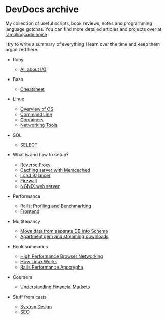 # DevDocs archive

My collection of useful scripts, book reviews, notes and programming language
gotchas. You can find more detailed articles and projects over at [ramblingcode home](https://ramblingcode.dev).

I try to write a summary of everything I learn over the time and keep them organized here.

- Ruby
  - [All about I/O](docs/ruby/io.md)

- Bash
  - [Cheatsheet](docs/bash/cheatsheet.md)

- Linux
  - [Overview of OS](docs/linux/overview-of-os.md)
  - [Command Line](docs/linux/command-line.md)
  - [Containers](docs/linux/containers.md)
  - [Networking Tools](docs/linux/networking.md)

- SQL

  - [SELECT](docs/sql/select.md)

- What is and how to setup?

  - [Reverse Proxy](docs/what_is_and_how_to/reverse_proxy.md)
  - [Caching server with Memcached](docs/what_is_and_how_to/caching_server.md)
  - [Load Balancer](docs/what_is_and_how_to/load_balancer.md)
  - [Firewall](docs/what_is_and_how_to/firewall.md)
  - [NGNIX web server](docs/what_is_and_how_to/ngnix_web_server.md)

- Performance
  - [Rails: Profiling and Benchmarking](docs/performance/rails.md)
  - [Frontend](docs/performance/frontend.md)

- Multitenancy

  - [Move data from separate DB into Schema](docs/multitenancy/db-to-schema-move.md)
  - [Apartment gem and streaming downloads](docs/multitenancy/apartment-and-streaming.md)

- Book summaries

  - [High Performance Browser Networking](docs/books/high-performance-browser-networking.md)
  - [How Linux Works](docs/books/how-linux-works.md)
  - [Rails Performance Apocrypha](docs/books/rails-performance-apocrypha.md)

- Coursera

  - [Understanding Financial Markets](docs/coursera/understanding-financial-markets.md)

- Stuff from casts

  - [System Design](docs/cast_notes/system_design.md)
  - [SEO](docs/cast_notes/seo.md)

